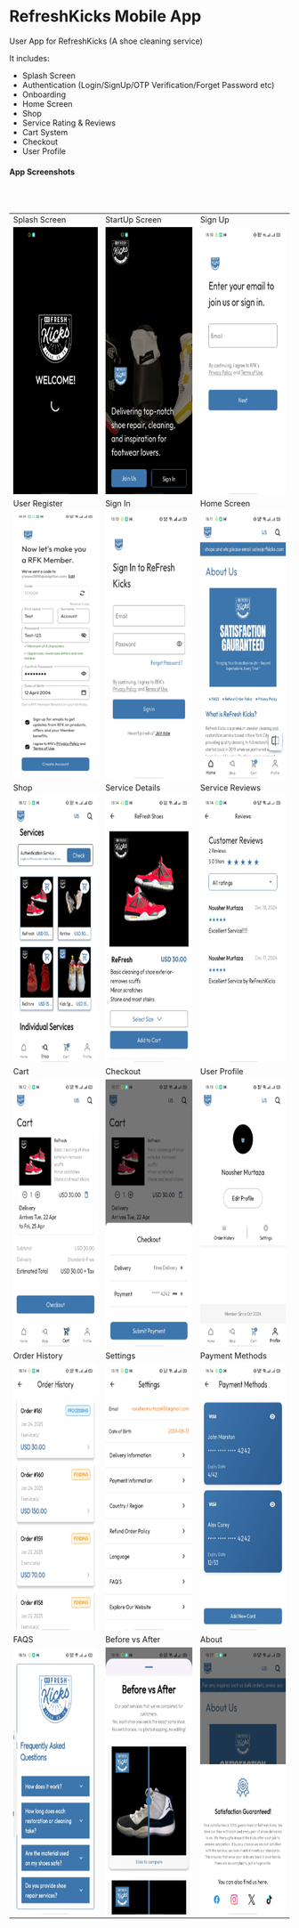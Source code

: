 # RefreshKicks Mobile App

User App for RefreshKicks (A shoe cleaning service)

It includes: 
- Splash Screen
- Authentication (Login/SignUp/OTP Verification/Forget Password etc)
- Onboarding 
- Home Screen
- Shop
- Service Rating & Reviews
- Cart System
- Checkout
- User Profile
  
#### App Screenshots

<table>
  <tr>
    <td>Splash Screen</td>
     <td>StartUp Screen</td>
     <td>Sign Up</td>
     
  </tr>
  <tr>
    <td><img src="screenshots/1.jpg" width=270 height=480></td>
    <td><img src="screenshots/02.jpg" width=270 height=480></td>
    <td><img src="screenshots/2.jpg" width=270 height=480></td>
    
  </tr>
  <br>
  <tr>
    <td>User Register</td>
    <td>Sign In</td>
     <td>Home Screen</td>

  </tr>
  <tr>
    <td><img src="screenshots/3.jpg" width=270 height=480></td>
    <td><img src="screenshots/4.jpg" width=270 height=480></td>
    <td><img src="screenshots/5.jpg" width=270 height=480></td>
  </tr>

  <tr>
    <td>Shop</td>
     <td>Service Details</td>
     <td>Service Reviews</td>
     
  </tr>
  <tr>
    <td><img src="screenshots/6.jpg" width=270 height=480></td>
    <td><img src="screenshots/7.jpg" width=270 height=480></td>
    <td><img src="screenshots/8.jpg" width=270 height=480></td>
    
  </tr>
  <br>
  <tr>
    <td>Cart</td>
    <td>Checkout</td>
    <td>User Profile</td>
     

  </tr>
  <tr>
    <td><img src="screenshots/9.jpg" width=270 height=480></td>
    <td><img src="screenshots/12.jpg" width=270 height=480></td>
    <td><img src="screenshots/14.jpg" width=270 height=480></td>
  </tr>

  <tr>
    <td>Order History</td>
    <td>Settings</td>
    <td>Payment Methods</td>
     

  </tr>
  <tr>
    <td><img src="screenshots/15.jpg" width=270 height=480></td>
    <td><img src="screenshots/16.jpg" width=270 height=480></td>
    <td><img src="screenshots/18.jpg" width=270 height=480></td>
  </tr>

  <tr>
    <td>FAQS</td>
    <td>Before vs After</td>
    <td>About</td>
     

  </tr>
  <tr>
    <td><img src="screenshots/17.jpg" width=270 height=480></td>
    <td><img src="screenshots/BvsA.jpg" width=270 height=480></td>
    <td><img src="screenshots/06.jpg" width=270 height=480></td>
  </tr>
 </table>
